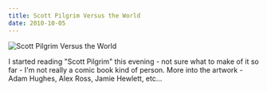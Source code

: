 ```yaml
---
title: Scott Pilgrim Versus the World
date: 2010-10-05
---
```


![Scott Pilgrim Versus the World](https://source.unsplash.com/03UCoidYvXw/1600x900)

I started reading "Scott Pilgrim" this evening - not sure what to make of it so far - I'm not really a comic book kind of person. More into the artwork - Adam Hughes, Alex Ross, Jamie Hewlett, etc...
